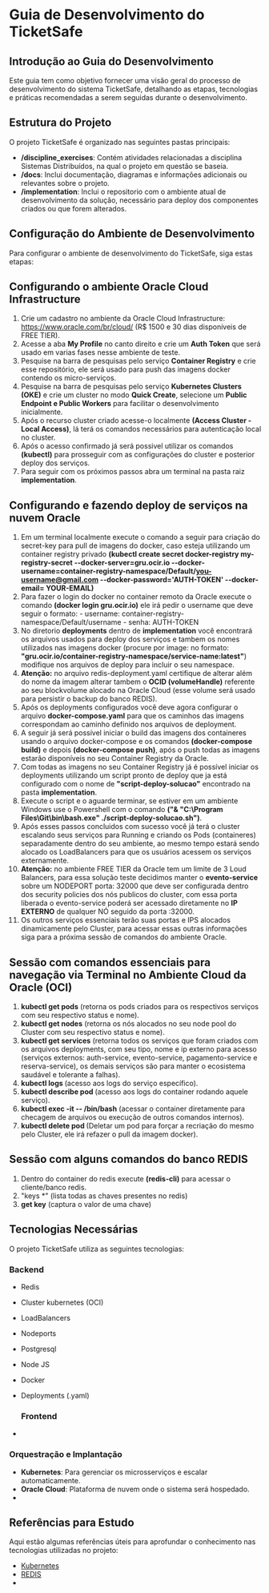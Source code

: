 # Guia de Desenvolvimento do TicketSafe

## Introdução ao Guia do Desenvolvimento

   Este guia tem como objetivo fornecer uma visão geral do processo de desenvolvimento do sistema TicketSafe, detalhando as etapas, tecnologias e práticas recomendadas a serem seguidas durante o desenvolvimento.

## Estrutura do Projeto

   O projeto TicketSafe é organizado nas seguintes pastas principais:  
     
-  **/discipline\_exercises**: Contém atividades relacionadas a disciplina Sistemas Distribuídos, na qual o projeto em questão se baseia.
-   **/docs**: Inclui documentação, diagramas e informações adicionais ou relevantes sobre o projeto.
-   **/implementation**: Inclui o repositorio com o ambiente atual de desenvolvimento da solução, necessário para deploy dos componentes criados ou que forem alterados.

## Configuração do Ambiente de Desenvolvimento

   Para configurar o ambiente de desenvolvimento do TicketSafe, siga estas etapas:  
   
## Configurando o ambiente Oracle Cloud Infrastructure
1.   Crie um cadastro no ambiente da Oracle Cloud Infrastructure: https://www.oracle.com/br/cloud/ (R$ 1500 e 30 dias disponíveis de FREE TIER).
2.   Acesse a aba **My Profile** no canto direito e crie um **Auth Token** que será usado em varias fases nesse ambiente de teste.
3.   Pesquise na barra de pesquisas pelo serviço **Container Registry** e crie esse repositório, ele será usado para push das imagens docker contendo os micro-serviços.
4.   Pesquise na barra de pesquisas pelo serviço **Kubernetes Clusters (OKE)** e crie um cluster no modo **Quick Create**, selecione um **Public Endpoint e Public Workers** para facilitar o desenvolvimento inicialmente.
5.   Após o recurso cluster criado acesse-o localmente **(Access Cluster - Local Access)**, lá terá os comandos necessários para autenticação local no cluster.
6.   Após o acesso confirmado já será possivel utilizar os comandos **(kubectl)** para prosseguir com as configurações do cluster e posterior deploy dos serviços.
7.   Para seguir com os próximos passos abra um terminal na pasta raiz **implementation**.

## Configurando e fazendo deploy de serviços na nuvem Oracle
1.   Em um terminal localmente execute o comando a seguir para criação do secret-key para pull de imagens do docker, caso esteja utilizando um container registry privado **(kubectl create secret docker-registry my-registry-secret --docker-server=gru.ocir.io --docker-username=container-registry-namespace/Default/you-username@gmail.com --docker-password='AUTH-TOKEN' --docker-email= YOUR-EMAIL)**
2.   Para fazer o login do docker no container remoto da Oracle execute o comando **(docker login gru.ocir.io)** ele irá pedir o username que deve seguir o formato: - username: container-registry-namespace/Default/username - senha: AUTH-TOKEN
3.   No diretorio **deployments** dentro de **implementation** você encontrará os arquivos usados para deploy dos serviços e tambem os nomes utilizados nas imagens docker (procure por image: no formato: **"gru.ocir.io/container-registry-namespace/service-name:latest"**) modifique nos arquivos de deploy para incluir o seu namespace.
4.   **Atenção:** no arquivo redis-deployment.yaml certifique de alterar além do nome da imagem alterar tambem o **OCID (volumeHandle)** referente ao seu blockvolume alocado na Oracle Cloud (esse volume será usado para persistir o backup do banco REDIS).
5.   Após os deployments configurados você deve agora configurar o arquivo **docker-compose.yaml** para que os caminhos das imagens correspondam ao caminho definido nos arquivos de deployment.
6.   A seguir já será possível iniciar o build das imagens dos containeres usando o arquivo docker-compose e os comandos **(docker-compose build)** e depois **(docker-compose push)**, após o push todas as imagens estarão disponíveis no seu Container Registry da Oracle.
7.   Com todas as imagens no seu Container Registry já é possível iniciar os deployments utilizando um script pronto de deploy que ja está configurado com o nome de **"script-deploy-solucao"** encontrado na pasta **implementation**.
8.   Execute o script e o aguarde terminar, se estiver em um ambiente Windows use o Powershell com o comando **("& "C:\Program Files\Git\bin\bash.exe" ./script-deploy-solucao.sh")**.
9.   Após esses passos concluidos com sucesso você já terá o cluster escalando seus serviços para Running e criando os Pods (containeres) separadamente dentro do seu ambiente, ao mesmo tempo estará sendo alocado os LoadBalancers para que os usuários acessem os serviços externamente.
10.   **Atenção:** no ambiente FREE TIER da Oracle tem um limite de 3 Loud Balancers, para essa solução teste decidimos manter o **evento-service** sobre um NODEPORT porta: 32000 que deve ser configurada dentro dos security policies dos nós publicos do cluster, com essa porta liberada o evento-service poderá ser acessado diretamente no **IP EXTERNO** de qualquer NÓ seguido da porta :32000.
11.   Os outros serviços essenciais terão suas portas e IPS alocados dinamicamente pelo Cluster, para acessar essas outras informações siga para a próxima sessão de comandos do ambiente Oracle.
   
## Sessão com comandos essenciais para navegação via Terminal no Ambiente Cloud da Oracle (OCI)
1.   **kubectl get pods** (retorna os pods criados para os respectivos serviços com seu respectivo status e nome).
2.   **kubectl get nodes** (retorna os nós alocados no seu node pool do Cluster com seu respectivo status e nome).
3.   **kubectl get services** (retorna todos os serviços que foram criados com os arquivos deployments, com seu tipo, nome e ip externo para acesso (serviços externos: auth-service, evento-service, pagamento-service e reserva-service), os demais serviços são para manter o ecosistema saudável e tolerante a falhas).
4.   **kubectl logs <nome-pod>** (acesso aos logs do serviço específico).
5.   **kubectl describe pod <nome-pod>** (acesso aos logs do container rodando aquele serviço).
6.   **kubectl exec -it <nome-pod> -- /bin/bash** (acessar o container diretamente para checagem de arquivos ou execução de outros comandos internos).
7.   **kubectl delete pod <nome-pod>** (Deletar um pod para forçar a recriação do mesmo pelo Cluster, ele irá refazer o pull da imagem docker).

## Sessão com alguns comandos do banco REDIS
1.   Dentro do container do redis execute **(redis-cli)** para acessar o cliente/banco redis.
2.   "keys *" (lista todas as chaves presentes no redis)
3.   **get key** (captura o valor de uma chave)


## Tecnologias Necessárias
   
   O projeto TicketSafe utiliza as seguintes tecnologias: 

   ### Backend

* Redis
* Cluster kubernetes (OCI)
* LoadBalancers
* Nodeports
* Postgresql
* Node JS
* Docker
* Deployments (.yaml)


   ### Frontend

* 


   ### Orquestração e Implantação

* **Kubernetes**: Para gerenciar os microsserviços e escalar automaticamente.  
* **Oracle Cloud**: Plataforma de nuvem onde o sistema será hospedado.  
* 

## Referências para Estudo

   Aqui estão algumas referências úteis para aprofundar o conhecimento nas tecnologias utilizadas no projeto:  
     
* [Kubernetes](https://kubernetes.io/pt-br/)
* [REDIS](https://redis.io/docs/latest/)
* 
